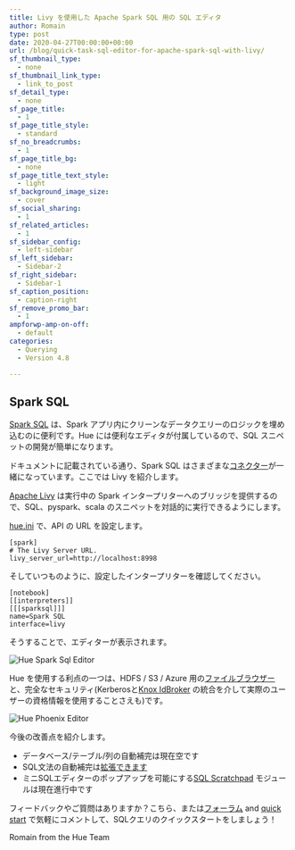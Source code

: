```yaml
---
title: Livy を使用した Apache Spark SQL 用の SQL エディタ
author: Romain
type: post
date: 2020-04-27T00:00:00+00:00
url: /blog/quick-task-sql-editor-for-apache-spark-sql-with-livy/
sf_thumbnail_type:
  - none
sf_thumbnail_link_type:
  - link_to_post
sf_detail_type:
  - none
sf_page_title:
  - 1
sf_page_title_style:
  - standard
sf_no_breadcrumbs:
  - 1
sf_page_title_bg:
  - none
sf_page_title_text_style:
  - light
sf_background_image_size:
  - cover
sf_social_sharing:
  - 1
sf_related_articles:
  - 1
sf_sidebar_config:
  - left-sidebar
sf_left_sidebar:
  - Sidebar-2
sf_right_sidebar:
  - Sidebar-1
sf_caption_position:
  - caption-right
sf_remove_promo_bar:
  - 1
ampforwp-amp-on-off:
  - default
categories:
  - Querying
  - Version 4.8

---
```


## Spark SQL

[Spark SQL](https://spark.apache.org/docs/latest/sql-programming-guide.html) は、Spark アプリ内にクリーンなデータクエリーのロジックを埋め込むのに便利です。Hue には便利なエディタが付属しているので、SQL スニペットの開発が簡単になります。

ドキュメントに記載されている通り、Spark SQL はさまざまな[コネクター](https://docs.gethue.com/administrator/configuration/connectors/#apache-spark-sql)が一緒になっています。ここでは Livy を紹介します。

[Apache Livy](https://livy.incubator.apache.org/) は実行中の Spark インタープリターへのブリッジを提供するので、SQL、pyspark、scala のスニペットを対話的に実行できるようにします。

[hue.ini](https://docs.gethue.com/administrator/configuration/) で、API の URL を設定します。

    [spark]
    # The Livy Server URL.
    livy_server_url=http://localhost:8998

そしていつものように、設定したインタープリターを確認してください。

    [notebook]
    [[interpreters]]
    [[[sparksql]]]
    name=Spark SQL
    interface=livy

そうすることで、エディターが表示されます。

![Hue Spark Sql Editor](https://cdn.gethue.com/uploads/2020/04/editor_spark_sql_livy.png)

Hue を使用する利点の一つは、HDFS / S3 / Azure 用の[ファイルブラウザー](https://docs.gethue.com/user/browsing/#data) と、完全なセキュリティ(Kerberosと[Knox IdBroker](https://docs.cloudera.com/runtime/7.1.0/cdp-security-overview/topics/security_how_identity_federation_works_in_cdp.html) の統合を介して実際のユーザーの資格情報を使用することさえも)です。

![Hue Phoenix Editor](https://cdn.gethue.com/uploads/2016/08/image2.png)

今後の改善点を紹介します。

* データベース/テーブル/列の自動補完は現在空です
* SQL文法の自動補完は[拡張できます](https://docs.gethue.com/developer/parsers/)
* ミニSQLエディターのポップアップを可能にする[SQL Scratchpad](https://docs.gethue.com/developer/api/#scratchpad) モジュールは現在進行中です


フィードバックやご質問はありますか？こちら、または<a href="https://discourse.gethue.com/">フォーラム</a> and <a href="https://docs.gethue.com/quickstart/">quick start</a> で気軽にコメントして、SQLクエリのクイックスタートをしましょう！

Romain from the Hue Team
